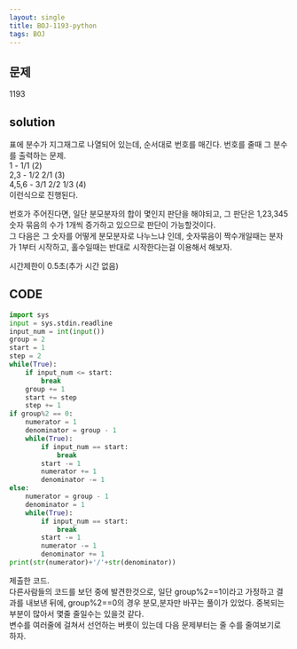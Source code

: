 ```yaml
---
layout: single
title: BOJ-1193-python
tags: BOJ
---
```


## 문제  
1193

## solution  
표에 분수가 지그재그로 나열되어 있는데, 순서대로 번호를 매긴다. 번호를 줄때 그 분수를 출력하는 문제.  
1 - 1/1 (2)  
2,3 - 1/2 2/1 (3)  
4,5,6 - 3/1 2/2 1/3 (4)  
이런식으로 진행된다.  
  
번호가 주어진다면, 일단 분모분자의 합이 몇인지 판단을 해야되고, 그 판단은 1,23,345 숫자 묶음의 수가 1개씩 증가하고 있으므로 판단이 가능할것이다.  
그 다음은 그 숫자를 어떻게 분모분자로 나누느냐 인데, 숫자묶음이 짝수개일때는 분자가 1부터 시작하고, 홀수일때는 반대로 시작한다는걸 이용해서 해보자.  
  
시간제한이 0.5초(추가 시간 없음)  

## CODE  

```python
import sys
input = sys.stdin.readline
input_num = int(input())
group = 2
start = 1
step = 2
while(True):
    if input_num <= start:
        break
    group += 1
    start += step
    step += 1
if group%2 == 0:
    numerator = 1
    denominator = group - 1
    while(True):
        if input_num == start:
            break
        start -= 1
        numerator += 1
        denominator -= 1
else:
    numerator = group - 1
    denominator = 1
    while(True):
        if input_num == start:
            break
        start -= 1
        numerator -= 1
        denominator += 1
print(str(numerator)+'/'+str(denominator))
```
제출한 코드.  
다른사람들의 코드를 보던 중에 발견한것으로, 일단 group%2==1이라고 가정하고 결과를 내보낸 뒤에, group%2==0의 경우 분모,분자만 바꾸는 풀이가 있었다. 중복되는 부분이 많아서 몇줄 줄일수는 있을것 같다.  
변수를 여러줄에 걸쳐서 선언하는 버릇이 있는데 다음 문제부터는 줄 수를 줄여보기로 하자.